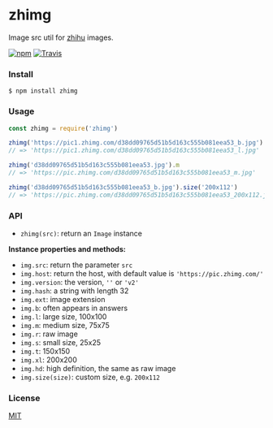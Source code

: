 # zhimg

Image src util for [zhihu](https://www.zhihu.com/) images.

[![npm](https://img.shields.io/npm/v/zhimg.svg)](https://www.npmjs.com/package/zhimg)
[![Travis](https://img.shields.io/travis/syaning/zhimg.svg)](https://travis-ci.org/syaning/zhimg)

### Install

```
$ npm install zhimg
```

### Usage

```javascript
const zhimg = require('zhimg')

zhimg('https://pic1.zhimg.com/d38dd09765d51b5d163c555b081eea53_b.jpg').l
// => 'https://pic1.zhimg.com/d38dd09765d51b5d163c555b081eea53_l.jpg'

zhimg('d38dd09765d51b5d163c555b081eea53.jpg').m
// => 'https://pic.zhimg.com/d38dd09765d51b5d163c555b081eea53_m.jpg'

zhimg('d38dd09765d51b5d163c555b081eea53_b.jpg').size('200x112')
// => 'https://pic.zhimg.com/d38dd09765d51b5d163c555b081eea53_200x112.jpg'
```

### API

- `zhimg(src)`: return an `Image` instance

**Instance properties and methods:**

- `img.src`: return the parameter `src`
- `img.host`: return the host, with default value is `'https://pic.zhimg.com/'`
- `img.version`: the version, `''` or `'v2'`
- `img.hash`: a string with length 32
- `img.ext`: image extension
- `img.b`: often appears in answers
- `img.l`: large size, 100x100
- `img.m`: medium size, 75x75
- `img.r`: raw image
- `img.s`: small size, 25x25
- `img.t`: 150x150
- `img.xl`: 200x200
- `img.hd`: high definition, the same as raw image
- `img.size(size)`: custom size, e.g. `200x112`

### License

[MIT](./LICENSE)

